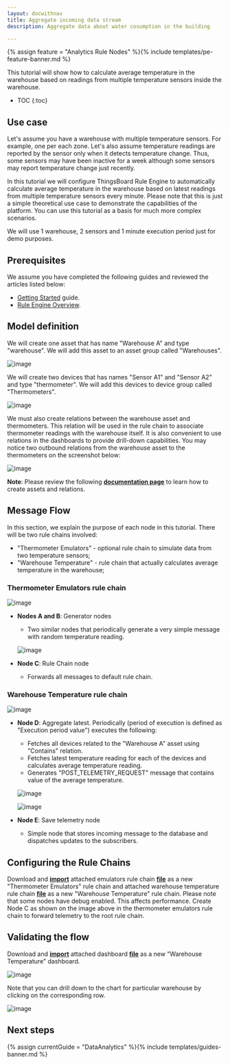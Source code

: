 ```yaml
---
layout: docwithnav
title: Aggregate incoming data stream 
description: Aggregate data about water cosumption in the building

---
```


{% assign feature = "Analytics Rule Nodes" %}{% include templates/pe-feature-banner.md %}

This tutorial will show how to calculate average temperature in the warehouse based on readings from multiple temperature sensors inside the warehouse. 

* TOC
{:toc}

## Use case

Let's assume you have a warehouse with multiple temperature sensors. For example, one per each zone. Let's also assume temperature readings are reported by the sensor only when it detects temperature change.
Thus, some sensors may have been inactive for a week although some sensors may report temperature change just recently. 

In this tutorial we will configure ThingsBoard Rule Engine to automatically calculate average temperature in the warehouse based on latest readings from multiple temperature sensors every minute.
Please note that this is just a simple theoretical use case to demonstrate the capabilities of the platform. You can use this tutorial as a basis for much more complex scenarios.


We will use 1 warehouse, 2 sensors and 1 minute execution period just for demo purposes.    

## Prerequisites 

We assume you have completed the following guides and reviewed the articles listed below:

  * [Getting Started](/docs/getting-started-guides/helloworld/) guide.
  * [Rule Engine Overview](/docs/user-guide/rule-engine-2-0/overview/).
  
## Model definition
  
We will create one asset that has name "Warehouse A" and type "warehouse". We will add this asset to an asset group called "Warehouses".

![image](/images/user-guide/rule-engine-2-0/tutorials/aggregation-latest/add-asset.png)

We will create two devices that has names "Sensor A1" and "Sensor A2" and type "thermometer". We will add this devices to device group called "Thermometers".

![image](/images/user-guide/rule-engine-2-0/tutorials/aggregation-latest/add-meters.png)

We must also create relations between the warehouse asset and thermometers. This relation will be used in the rule chain to associate thermometer readings with the warehouse itself. 
It is also convenient to use relations in the dashboards to provide drill-down capabilities. You may notice two outbound relations from the warehouse asset to the thermometers on the screenshot below:
 
![image](/images/user-guide/rule-engine-2-0/tutorials/aggregation-latest/add-relations.png)

**Note**: Please review the following [**documentation page**](/docs/user-guide/entities-and-relations/) to learn how to create assets and relations.

## Message Flow

In this section, we explain the purpose of each node in this tutorial. There will be two rule chains involved:

  * "Thermometer Emulators" - optional rule chain to simulate data from two temperature sensors; 
  * "Warehouse Temperature" - rule chain that actually calculates average temperature in the warehouse;
   

### Thermometer Emulators rule chain

![image](/images/user-guide/rule-engine-2-0/tutorials/aggregation-latest/emulator-rule-chain.png)

  * **Nodes A and B**: Generator nodes
  
    * Two similar nodes that periodically generate a very simple message with random temperature reading.
    
    ![image](/images/user-guide/rule-engine-2-0/tutorials/aggregation-latest/nodes-a-and-b.png)
    
  * **Node C**: Rule Chain node

    * Forwards all messages to default rule chain.
        
### Warehouse Temperature rule chain

![image](/images/user-guide/rule-engine-2-0/tutorials/aggregation-latest/aggregation-rule-chain.png)

  * **Node D**: Aggregate latest. Periodically (period of execution is defined as "Execution period value") executes the following:
  
    *  Fetches all devices related to the "Warehouse A" asset using "Contains" relation.
    *  Fetches latest temperature reading for each of the devices and calculates average temperature reading.
    *  Generates "POST_TELEMETRY_REQUEST" message that contains value of the average temperature.
    
    ![image](/images/user-guide/rule-engine-2-0/tutorials/aggregation-latest/node-d-part1.png)
    
    ![image](/images/user-guide/rule-engine-2-0/tutorials/aggregation-latest/node-d-part2.png)
    
    
  * **Node E**: Save telemetry node
   
    * Simple node that stores incoming message to the database and dispatches updates to the subscribers.
         

## Configuring the Rule Chains

Download and [**import**](/docs/user-guide/ui/rule-chains/#rule-chains-importexport) attached emulators rule chain [**file**](/docs/user-guide/rule-engine-2-0/pe/tutorials/thermometer_emulators.json) as a new "Thermometer Emulators" rule chain and 
attached warehouse temperature rule chain [**file**](/docs/user-guide/rule-engine-2-0/pe/tutorials/warehouse_temperature.json) as a new "Warehouse Temperature" rule chain. 
Please note that some nodes have debug enabled. This affects performance. Create Node C as shown on the image above in the thermometer emulators rule chain to forward telemetry to the root rule chain.

## Validating the flow

Download and [**import**](/docs/user-guide/ui/dashboards/#iot-dashboard-importexport) attached dashboard [**file**](/docs/user-guide/rule-engine-2-0/pe/tutorials/warehouse_temperature.json) as a new "Warehouse Temperature" dashboard.

![image](/images/user-guide/rule-engine-2-0/tutorials/aggregation-latest/dashboard-part1.png)

Note that you can drill down to the chart for particular warehouse by clicking on the corresponding row.

![image](/images/user-guide/rule-engine-2-0/tutorials/aggregation-latest/dashboard-part2.png)

## Next steps

{% assign currentGuide = "DataAnalytics" %}{% include templates/guides-banner.md %}

<br/>
<br/>

 







